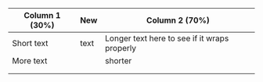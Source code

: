 | Column 1 (30%) |  New   | Column 2 (70%)                               |
| -------------- | --- | -------------------------------------------- |
| Short text     | text    | Longer text here to see if it wraps properly |
| More text      |     | shorter                                      |
|                |     |                                              |
|                |     |                                              |